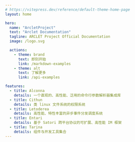```yaml
---
# https://vitepress.dev/reference/default-theme-home-page
layout: home

hero:
  name: "ArcletProject"
  text: "Arclet Documentation"
  tagline: ARCLET Project Official Documentation
  image: /logo.svg

  actions:
    - theme: brand
      text: 即刻开始
      link: /markdown-examples
    - theme: alt
      text: 了解更多
      link: /api-examples

features:
  - title: Alconna
    details: 一个直观的、高性能、泛用的命令行参数解析器集成库
  - title: Cithun
    details: 类 linux 文件系统的权限系统
  - title: Letoderea
    details: 高性能、特性丰富的异步事件分发调度系统
  - title: Entari
    details: 基于 Satori 跨平台协议的可扩展、高性能 IM 框架
  - title: Tarina
    details: 组件与开发工具集合
---
```



